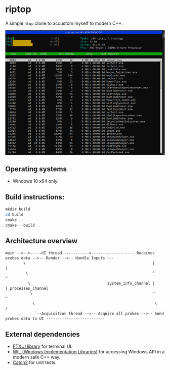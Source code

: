 # riptop

A simple `htop` clone to accustom myself to modern C++.

![riptop_basic](doc/riptop_basic.png)

## Operating systems

* Windows 10 x64 only.


## Build instructions:
```powershell
mkdir build
cd build
cmake ..
cmake --build .
```

## Architecture overview

```shell
main -->-->-----UI thread ----------->------------------- Receives probes data -->-- Render -->-- Handle Inputs ---
        \                                                        |     |
         \                                                       ^     ^
          \                                  system_info_channel |     | processes_channel
           \                                                     ^     ^  
            \                                                     \   /
             `--Acquisition thread -->-- Acquire all probes -->-- Send probes data to UI --------------------------

```

## External dependencies

* [FTXUI library](https://github.com/ArthurSonzogni/ftxui) for terminal UI.
* [WIL (Windows Implementation Libraries)](https://github.com/microsoft/wil) for accessing Windows API in a modern safe C++ way.
* [Catch2](https://github.com/catchorg/Catch2) for unit tests.


